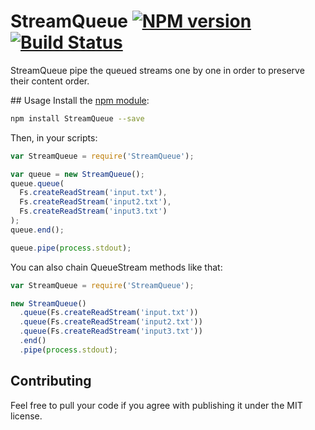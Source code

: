# StreamQueue [![NPM version](https://badge.fury.io/js/StreamQueue.png)](https://npmjs.org/package/StreamQueue) [![Build Status](https://travis-ci.org/nfroidure/StreamQueue.png?branch=master)](https://travis-ci.org/nfroidure/StreamQueue)

StreamQueue pipe the queued streams one by one in order to preserve their content
 order.

## Usage
Install the [npm module](https://npmjs.org/package/StreamQueue):
```sh
npm install StreamQueue --save
```
Then, in your scripts:
```js
var StreamQueue = require('StreamQueue');

var queue = new StreamQueue();
queue.queue(
  Fs.createReadStream('input.txt'),
  Fs.createReadStream('input2.txt'),
  Fs.createReadStream('input3.txt')
);
queue.end();

queue.pipe(process.stdout);
```
You can also chain QueueStream methods like that:
```js
var StreamQueue = require('StreamQueue');

new StreamQueue()
  .queue(Fs.createReadStream('input.txt'))
  .queue(Fs.createReadStream('input2.txt'))
  .queue(Fs.createReadStream('input3.txt'))
  .end()
  .pipe(process.stdout);
```

## Contributing
Feel free to pull your code if you agree with publishing it under the MIT license.

